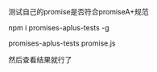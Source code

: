 测试自己的promise是否符合promiseA+规范

npm i promises-aplus-tests -g

promises-aplus-tests promise.js

然后查看结果就行了
